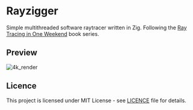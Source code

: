 # Rayzigger
Simple multithreaded software raytracer written in Zig. 
Following the [Ray Tracing in One Weekend](https://raytracing.github.io) book series.

## Preview
![4k_render](previews/out_fhd.png)

## Licence
This project is licensed under MIT License - see [LICENCE](LICENCE) file for details.

